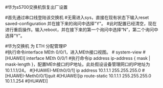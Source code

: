 #华为s5700交换机恢复出厂设置

#首先通过串口线登陆该交换机
#无需进入sys，直接在现有状态下输入reset saved-configuration 并在接下来的询问中选择"Y"。
#此时配置已经清空，现在进行重启操作。输入reboot，并在接下来的第一个询问中选择“N”，第二个询问中选择“Y”。

#华为交换机 为 ETH 分配管理IP  
#执行命令interface MEth 0/0/1，进入MEth接口视图。
#<HUAWEI> system-view 
#[HUAWEI] interface MEth 0/0/1
#执行命令ip address ip-address { mask | mask-length }，配置MEth接口的IP地址。此处假设设备管理网口的IP地址为10.1.1.1/24。
#[HUAWEI-MEth0/0/1] ip address 10.1.1.1 255.255.255.0
#[HUAWEI-Meth0/0/1]quit
#[HUAWEI]ip route-static 10.1.1.1 255.255.255.0 10.1.1.254
#[HUAWEI] 
